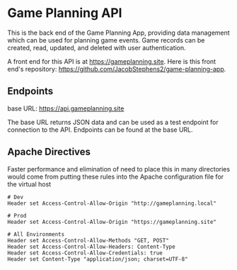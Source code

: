 # Game Planning API

This is the back end of the Game Planning App, providing data management which can be used for planning game events. Game records can be created, read, updated, and deleted with user authentication.

A front end for this API is at https://gameplanning.site. Here is this front end's repository: https://github.com/JacobStephens2/game-planning-app.

## Endpoints

base URL: https://api.gameplanning.site

The base URL returns JSON data and can be used as a test endpoint for connection to the API. Endpoints can be found at the base URL.

## Apache Directives

Faster performance and elimination of need to place this in many directories would come from putting these rules into the Apache configuration file for the virtual host

```
# Dev
Header set Access-Control-Allow-Origin "http://gameplanning.local"

# Prod
Header set Access-Control-Allow-Origin "https://gameplanning.site"

# All Environments
Header set Access-Control-Allow-Methods "GET, POST"
Header set Access-Control-Allow-Headers: Content-Type
Header set Access-Control-Allow-Credentials: true
Header set Content-Type "application/json; charset=UTF-8"
```
